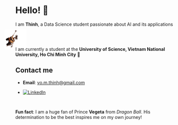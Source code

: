 # Hello! 👋

I am **Thinh**, a Data Science student passionate about AI and its applications<img src="assets/walle.gif" alt="Wall-E hanging around" width="70" style="vertical-align:bottom; margin-bottom:-55px; margin-left:-35px;">

<br>

I am currently a student at the **University of Science, Vietnam National University, Ho Chi Minh City** **🔬**

## Contact me
- **Email**: vo.m.thinh@gmail.com
  
-  [![LinkedIn](https://img.shields.io/badge/LinkedIn-ThinhVoMinh-blue?style=flat&logo=linkedin)](https://www.linkedin.com/in/vmthinh)

<br>

**Fun fact**: I am a huge fan of Prince **Vegeta** from *Dragon Ball*. His determination to be the best inspires me on my own journey!